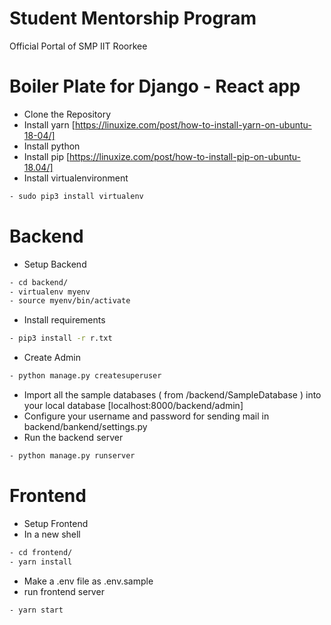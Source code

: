 # Student Mentorship  Program 
Official Portal of SMP IIT Roorkee


# Boiler Plate for Django - React app
- Clone the Repository
- Install yarn [https://linuxize.com/post/how-to-install-yarn-on-ubuntu-18-04/]
- Install python
- Install pip [https://linuxize.com/post/how-to-install-pip-on-ubuntu-18.04/]
- Install virtualenvironment
```sh
- sudo pip3 install virtualenv 
```

# Backend

- Setup Backend
```sh
- cd backend/
- virtualenv myenv 
- source myenv/bin/activate
```
- Install requirements
```sh
- pip3 install -r r.txt
```
- Create Admin
```sh
- python manage.py createsuperuser
```

- Import all the sample databases ( from /backend/SampleDatabase ) into your local database [localhost:8000/backend/admin]
- Configure your username and password for sending mail in backend/bankend/settings.py
- Run the backend server
```sh
- python manage.py runserver
```
# Frontend
- Setup Frontend
- In a new shell
```sh
- cd frontend/
- yarn install
```
- Make a .env file as .env.sample
- run frontend server
```sh
- yarn start
```


